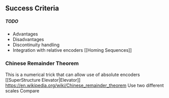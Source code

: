 ## Success Criteria


##### TODO

- Advantages
- Disadvantages
- Discontinuity handling
- Integration with relative encoders
[[Homing Sequences]]
### Chinese Remainder Theorem

This is a numerical trick that can allow use of absolute encoders 
[[SuperStructure Elevator|Elevator]]
https://en.wikipedia.org/wiki/Chinese_remainder_theorem
Use two different scales
Compare
